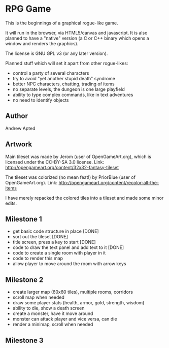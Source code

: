 
RPG Game
========

This is the beginnings of a graphical rogue-like game.

It will run in the browser, via HTML5/canvas and javascript.
It is also planned to have a "native" version (a C or C++ binary which
opens a window and renders the graphics).

The license is GNU GPL v3 (or any later version).

Planned stuff which will set it apart from other rogue-likes:

*  control a party of several characters
*  try to avoid "yet another stupid death" syndrome
*  better NPC characters, chatting, trading of items
*  no separate levels, the dungeon is one large playfield
*  ability to type complex commands, like in text adventures
*  no need to identify objects


Author
------

Andrew Apted


Artwork
-------

Main tileset was made by Jerom (user of OpenGameArt.org), which is licensed
under the CC-BY-SA 3.0 license.
Link: http://opengameart.org/content/32x32-fantasy-tileset

The tileset was colorized (no mean feat!) by PriorBlue (user of OpenGameArt.org).
Link: http://opengameart.org/content/recolor-all-the-items

I have merely repacked the colored tiles into a tileset and made some
minor edits.


Milestone 1
-----------

*  get basic code structure in place [DONE]
*  sort out the tileset [DONE]
*  title screen, press a key to start [DONE]
*  code to draw the text panel and add text to it [DONE]
*  code to create a single room with player in it
*  code to render this map
*  allow player to move around the room with arrow keys


Milestone 2
-----------

*  create larger map (60x60 tiles), multiple rooms, corridors
*  scroll map when needed
*  draw some player stats (health, armor, gold, strength, wisdom)
*  ability to die, show a death screen
*  create a monster, have it move around
*  monster can attack player and vice versa, can die
*  render a minimap, scroll when needed


Milestone 3
-----------


